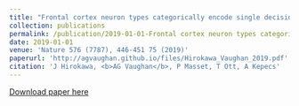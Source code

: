 ```yaml
---
title: "Frontal cortex neuron types categorically encode single decision variables "
collection: publications
permalink: /publication/2019-01-01-Frontal cortex neuron types categorically encode single decision variables (Nature)
date: 2019-01-01
venue: 'Nature 576 (7787), 446-451 75 (2019)'
paperurl: 'http://agvaughan.github.io/files/Hirokawa_Vaughan_2019.pdf'
citation: 'J Hirokawa, <b>AG Vaughan</b>, P Masset, T Ott, A Kepecs'
---
```

[Download paper here](http://agvaughan.github.io/files/Hirokawa_Vaughan_2019.pdf)
